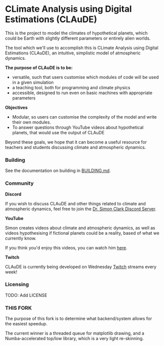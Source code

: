 # CLimate Analysis using Digital Estimations (CLAuDE)
This is the project to model the climates of hypothetical planets, which could be Earth with slightly different parameters or entirely alien worlds. 

The tool which we'll use to accomplish this is CLimate Analysis using Digital Estimations (CLAuDE), an intuitive, 
simplistic model of atmospheric dynamics.

**The purpose of CLAuDE is to be:**
- versatile, such that users customise which modules of code will be used in a given simulation
- a teaching tool, both for programming and climate physics
- accessible, designed to run even on basic machines with appropriate parameters

**Objectives**
- Modular, so users can customise the complexity of the model and write their own modules.
- To answer questions through YouTube videos about hypothetical planets, that would use the output of CLAuDE

Beyond these goals, we hope that it can become a useful resource for teachers and students discussing climate 
and atmospheric dynamics.

### Building
See the documentation on building in [BUILDING.md](https://github.com/Planet-Factory/claude/blob/master/BUILDING.md).

### Community

**Discord**

If you wish to discuss CLAuDE and other things related to climate and atmospheric dynamics, feel free 
to join the [Dr. Simon Clark Discord Server](https://discord.gg/SZu6e2F).

**YouTube**

Simon creates videos about climate and atmospheric dynamics, as well as videos hypothesising 
if fictional planets could be a reality, based of what we currently know. 

If you think you'd enjoy this videos, you can watch him [here](https://www.youtube.com/channel/UCRRr_xrOm66qaigIbwFLvbQ).

**Twitch**

CLAuDE is currently being developed on Wednesday [Twitch](https://twitch.tv/drsimonclark) streams every week! 

### Licensing
TODO: Add LICENSE  

### THIS FORK
The purpose of this fork is to determine what backend/system allows for the easiest speedup.

The current winner is a threaded queue for matplotlib drawing, and a Numba-accelerated top/low library, which is a very light re-skinning.
